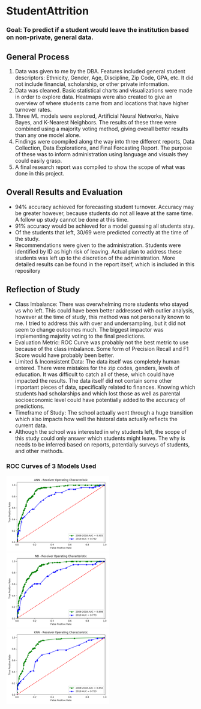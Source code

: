 # StudentAttrition
### Goal: To predict if a student would leave the institution based on non-private, general data.

## General Process
1. Data was given to me by the DBA. Features included general student descriptors: Ethnicity, Gender, Age, Discipline, Zip Code, GPA, etc. It did not include financial, scholarship, or other private information.
2. Data was cleaned. Basic statistical charts and visualizations were made in order to explore data. Heatmaps were also created to give an overview of where students came from and locations that have higher turnover rates.
3. Three ML models were explored, Artificial Neural Networks, Naive Bayes, and K-Nearest Neighbors. The results of these three were combined using a majority voting method, giving overall better results than any one model alone.
4. Findings were coompiled along the way into three different reports, Data Collection, Data Explorations, and Final Forcasting Report. The purpose of these was to inform administration using language and visuals they could easily grasp. 
5. A final research report was compiled to show the scope of what was done in this project.

## Overall Results and Evaluation
- 94% accuracy achieved for forecasting student turnover. Accuracy may be greater however, because students do not all leave at the same time. A follow up study cannot be done at this time.
- 91% accuracy would be achieved for a model guessing all students stay.
- Of the students that left, 30/69 were predicted correctly at the time of the study.
- Recommendations were given to the administration. Students were identified by ID as high risk of leaving. Actual plan to address these students was left up to the discretion of the administration.
More detailed results can be found in the report itself, which is included in this repository

## Reflection of Study
- Class Imbalance: There was overwhelming more students who stayed vs who left. This could have been better addressed with outlier analysis, however at the time of study, this method was not personally known to me. I tried to address this with over and undersampling, but it did not seem to change outcomes much. The biggest impactor was implementing majority voting to the final predictions.
- Evaluation Metric: ROC Curve was probably not the best metric to use because of the class imbalance. Some form of Precision Recall and F1 Score would have probably been better.
- Limited & Inconsistent Data: The data itself was completely human entered. There were mistakes for the zip codes, genders, levels of education. It was difficult to catch all of these, which could have impacted the results. The data itself did not contain some other important pieces of data, specifically related to finances. Knowing which students had scholarships and which lost those as well as parental socioeconomic level could have potentially added to the accuracy of predictions.
- Timeframe of Study: The school actually went through a huge transition which also impacts how well the historal data actually reflects the current data. 
- Although the school was interested in why students left, the scope of this study could only answer which students might leave. The why is needs to be inferred based on reports, potentially surveys of students, and other methods. 

### ROC Curves of 3 Models Used
<img src="https://github.com/ian-mcnair/StudentAttrition/blob/master/Visualizations/ANN%20ROC.png" height="200"> <img src="https://github.com/ian-mcnair/StudentAttrition/blob/master/Visualizations/NB%20ROC.png" height="200"> <img src="https://github.com/ian-mcnair/StudentAttrition/blob/master/Visualizations/KNN%20ROC.png" height="200">
